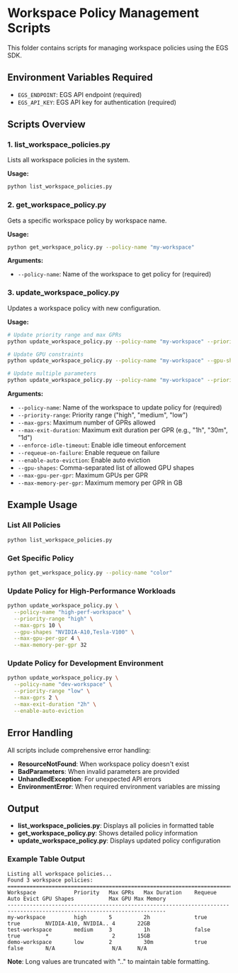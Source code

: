 # Workspace Policy Management Scripts

This folder contains scripts for managing workspace policies using the EGS SDK.

## Environment Variables Required

- `EGS_ENDPOINT`: EGS API endpoint (required)
- `EGS_API_KEY`: EGS API key for authentication (required)

## Scripts Overview

### 1. list_workspace_policies.py
Lists all workspace policies in the system.

**Usage:**
```bash
python list_workspace_policies.py
```



### 2. get_workspace_policy.py
Gets a specific workspace policy by workspace name.

**Usage:**
```bash
python get_workspace_policy.py --policy-name "my-workspace"
```

**Arguments:**
- `--policy-name`: Name of the workspace to get policy for (required)



### 3. update_workspace_policy.py
Updates a workspace policy with new configuration.

**Usage:**
```bash
# Update priority range and max GPRs
python update_workspace_policy.py --policy-name "my-workspace" --priority-range "high" --max-gprs 5

# Update GPU constraints
python update_workspace_policy.py --policy-name "my-workspace" --gpu-shapes "NVIDIA-A10,Tesla-P100" --max-gpu-per-gpr 2

# Update multiple parameters
python update_workspace_policy.py --policy-name "my-workspace" --priority-range "medium" --max-gprs 3 --enable-auto-eviction
```

**Arguments:**
- `--policy-name`: Name of the workspace to update policy for (required)
- `--priority-range`: Priority range ("high", "medium", "low")
- `--max-gprs`: Maximum number of GPRs allowed
- `--max-exit-duration`: Maximum exit duration per GPR (e.g., "1h", "30m", "1d")
- `--enforce-idle-timeout`: Enable idle timeout enforcement
- `--requeue-on-failure`: Enable requeue on failure
- `--enable-auto-eviction`: Enable auto eviction
- `--gpu-shapes`: Comma-separated list of allowed GPU shapes
- `--max-gpu-per-gpr`: Maximum GPUs per GPR
- `--max-memory-per-gpr`: Maximum memory per GPR in GB

## Example Usage

### List All Policies
```bash
python list_workspace_policies.py
```

### Get Specific Policy
```bash
python get_workspace_policy.py --policy-name "color"
```

### Update Policy for High-Performance Workloads
```bash
python update_workspace_policy.py \
  --policy-name "high-perf-workspace" \
  --priority-range "high" \
  --max-gprs 10 \
  --gpu-shapes "NVIDIA-A10,Tesla-V100" \
  --max-gpu-per-gpr 4 \
  --max-memory-per-gpr 32
```

### Update Policy for Development Environment
```bash
python update_workspace_policy.py \
  --policy-name "dev-workspace" \
  --priority-range "low" \
  --max-gprs 2 \
  --max-exit-duration "2h" \
  --enable-auto-eviction
```

## Error Handling

All scripts include comprehensive error handling:

- **ResourceNotFound**: When workspace policy doesn't exist
- **BadParameters**: When invalid parameters are provided
- **UnhandledException**: For unexpected API errors
- **EnvironmentError**: When required environment variables are missing

## Output

- **list_workspace_policies.py**: Displays all policies in formatted table
- **get_workspace_policy.py**: Shows detailed policy information
- **update_workspace_policy.py**: Displays updated policy configuration

### Example Table Output

```
Listing all workspace policies...
Found 3 workspace policies:
========================================================================================================================
Workspace            Priority   Max GPRs   Max Duration    Requeue Auto Evict GPU Shapes           Max GPU Max Memory
------------------------------------------------------------------------------------------------------------------------
my-workspace         high       5          2h              true    true        NVIDIA-A10, NVIDIA.. 4       22GB
test-workspace       medium     3          1h              false   true        *                    2       15GB
demo-workspace       low        2          30m             true    false       N/A                  N/A     N/A
```

**Note**: Long values are truncated with ".." to maintain table formatting.


